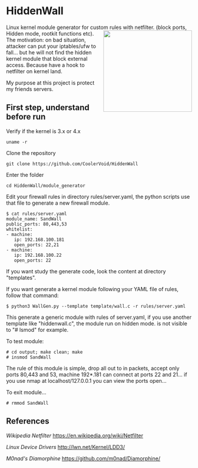 # HiddenWall
Linux kernel module generator for custom rules with netfilter. (block ports, Hidden mode, rootkit functions etc).
<img align="right" width="240" height="220" src="https://github.com/CoolerVoid/HiddenWall/blob/master/doc/wall.png">
The motivation: on bad situation, attacker can put your iptables/ufw to fall... but he will not find the hidden kernel module that block external access. Because have a hook to netfilter on kernel land.

My purpose at this project is protect my friends servers.


First step, understand before run
--

Verify if the kernel is 3.x or 4.x
```
uname -r
```

Clone the repository
```
git clone https://github.com/CoolerVoid/HiddenWall
```

Enter the folder
```
cd HiddenWall/module_generator
```

Edit your firewall rules in directory  rules/server.yaml, the python scripts use that file to generate a new firewall module.

```
$ cat rules/server.yaml
module_name: SandWall
public_ports: 80,443,53
whitelist: 
- machine: 
   ip: 192.168.100.181
   open_ports: 22,21
- machine:
   ip: 192.168.100.22
   open_ports: 22
```

If you want study the generate code, look the content at directory "templates".

If you want generate a kernel module following your YAML file of rules, follow that command:

```
$ python3 WallGen.py --template template/wall.c -r rules/server.yaml
```
This generate a generic module with rules of server.yaml, if you use another template like "hiddenwall.c", the module run on hidden mode.
is not visible to "# lsmod" for example.

To test module:
```
# cd output; make clean; make
# insmod SandWall
```
The rule of this module is simple, drop all out to in packets, accept only ports 80,443 and 53, machine 192*.181 can connect at ports 22 and 21...
if you use nmap at localhost/127.0.0.1 you can view the ports open...

To exit module...

```
# rmmod SandWall
```



References
--

*Wikipedia Netfilter* 
https://en.wikipedia.org/wiki/Netfilter

*Linux Device Drivers* 
http://lwn.net/Kernel/LDD3/

*M0nad's Diamorphine* 
https://github.com/m0nad/Diamorphine/
